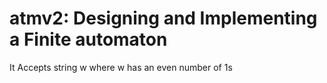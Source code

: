 # atmv2: Designing and Implementing a Finite automaton 
It Accepts string w where w has an even number of 1s
